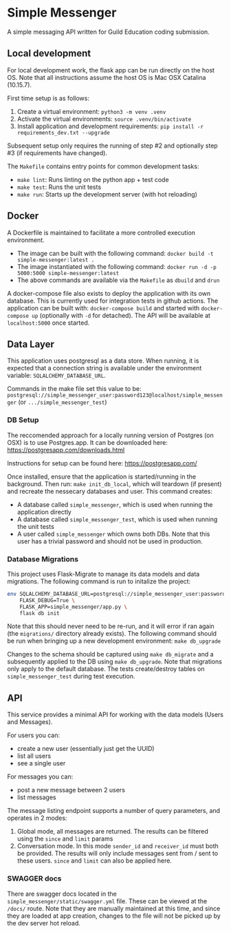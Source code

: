 # Simple Messenger

A simple messaging API written for Guild Education coding submission.

## Local development

For local development work, the flask app can be run directly on the host OS.
Note that all instructions assume the host OS is Mac OSX Catalina (10.15.7).

First time setup is as follows:

1. Create a virtual environment: `python3 -m venv .venv`
2. Activate the virtual environments: `source .venv/bin/activate`
3. Install application and development requirements: `pip install -r requirements_dev.txt --upgrade`

Subsequent setup only requires the running of step #2 and optionally step #3 (if requirements have changed).

The `Makefile` contains entry points for common development tasks:
- `make lint`: Runs linting on the python app + test code
- `make test`: Runs the unit tests
- `make run`: Starts up the development server (with hot reloading)


## Docker

A Dockerfile is maintained to facilitate a more controlled execution environment.
- The image can be built with the following command: `docker build -t simple-messenger:latest .`
- The image instantiated with the following command: `docker run -d -p 5000:5000 simple-messenger:latest`
- The above commands are available via the `Makefile` as `dbuild` and `drun`

A docker-compose file also exists to deploy the application with its own database. This is currently
used for integration tests in github actions. The application can be built with: `docker-compose build`
and started with `docker-compose up` (optionally with `-d` for detached). The API will be available
at `localhost:5000` once started.


## Data Layer

This application uses postgresql as a data store. When running, it is expected
that a connection string is available under the environment variable: `SQLALCHEMY_DATABASE_URL`.

Commands in the make file set this value to be: `postgresql://simple_messenger_user:password123@localhost/simple_messenger` (or `.../simple_messenger_test`)

### DB Setup

The reccomended approach for a locally running version of Postgres (on OSX) is to use Postgres.app. It can be downloaded here:
https://postgresapp.com/downloads.html

Instructions for setup can be found here:
https://postgresapp.com/

Once installed, ensure that the application is started/running in the background. Then run: `make init_db_local`, which will teardown (if present) and recreate the
nessecary databases and user. This command creates:
- A database called `simple_messenger`, which is used when running the application directly
- A database called `simple_messenger_test`, which is used when running the unit tests
- A user called `simple_messenger` which owns both DBs. Note that this user has a trivial password and should not be used in production.

### Database Migrations

This project uses Flask-Migrate to manage its data models and data migrations. The following command is run to initalize the project:
```bash
env SQLALCHEMY_DATABASE_URL=postgresql://simple_messenger_user:password123@localhost/simple_messenger \
    FLASK_DEBUG=True \
    FLASK_APP=simple_messenger/app.py \
    flask db init
```

Note that this should never need to be re-run, and it will error if ran again (the `migrations/` directory already exists).
The following command should be run when bringing up a new development environment: `make db_upgrade`

Changes to the schema should be captured using `make db_migrate` and a subsequently applied to the DB using `make db_upgrade`.
Note that migrations only apply to the default database. The tests create/destroy tables on `simple_messenger_test` during test execution.


## API

This service provides a minimal API for working with the data models (Users and Messages).

For users you can:
- create a new user (essentially just get the UUID)
- list all users
- see a single user

For messages you can:
- post a new message between 2 users
- list messages

The message listing endpoint supports a number of query parameters, and operates in 2 modes:
1. Global mode, all messages are returned. The results can be filtered using the `since` and `limit` params
2. Conversation mode. In this mode `sender_id` and `receiver_id` must both be provided. The results will only include messages sent from / sent to these users. `since` and `limit` can also be applied here.

### SWAGGER docs

There are swagger docs located in the `simple_messenger/static/swagger.yml` file. These can be viewed at the `/docs/` route. Note that they are manually maintained at this time, and since they are loaded at app creation, changes to the file will not be picked up by the dev server hot reload.
